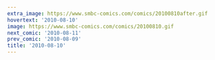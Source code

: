 ```yaml
---
extra_image: https://www.smbc-comics.com/comics/20100810after.gif
hovertext: '2010-08-10'
image: https://www.smbc-comics.com/comics/20100810.gif
next_comic: '2010-08-11'
prev_comic: '2010-08-09'
title: '2010-08-10'
---
```


